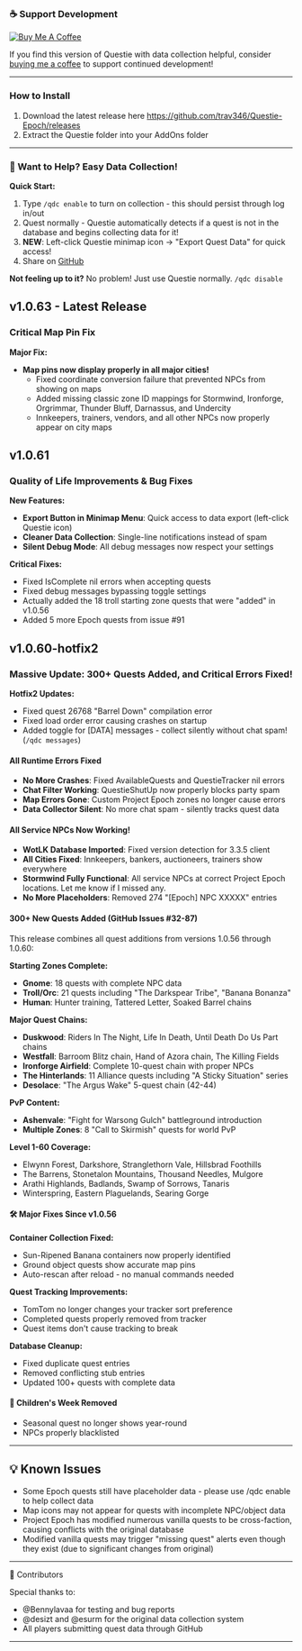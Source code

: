 ### ☕ Support Development
[![Buy Me A Coffee](https://img.shields.io/badge/Buy%20Me%20A%20Coffee-Support%20Development-orange?style=for-the-badge&logo=buy-me-a-coffee)](https://buymeacoffee.com/trav346)

If you find this version of Questie with data collection helpful, consider [buying me a coffee](https://buymeacoffee.com/trav346) to support continued development!

---

### How to Install
1. Download the latest release here https://github.com/trav346/Questie-Epoch/releases
2. Extract the Questie folder into your AddOns folder

---

### 📝 Want to Help? Easy Data Collection!

**Quick Start:**
1. Type `/qdc enable` to turn on collection - this should persist through log in/out
2. Quest normally - Questie automatically detects if a quest is not in the database and begins collecting data for it!
3. **NEW**: Left-click Questie minimap icon → "Export Quest Data" for quick access!
4. Share on [GitHub](https://github.com/trav346/Questie-Epoch/issues/new)

**Not feeling up to it?** No problem! Just use Questie normally. `/qdc disable`

## v1.0.63 - Latest Release

### Critical Map Pin Fix

**Major Fix:**
- **Map pins now display properly in all major cities!** 
  - Fixed coordinate conversion failure that prevented NPCs from showing on maps
  - Added missing classic zone ID mappings for Stormwind, Ironforge, Orgrimmar, Thunder Bluff, Darnassus, and Undercity
  - Innkeepers, trainers, vendors, and all other NPCs now properly appear on city maps

## v1.0.61

### Quality of Life Improvements & Bug Fixes

**New Features:**
- **Export Button in Minimap Menu**: Quick access to data export (left-click Questie icon)
- **Cleaner Data Collection**: Single-line notifications instead of spam
- **Silent Debug Mode**: All debug messages now respect your settings

**Critical Fixes:**
- Fixed IsComplete nil errors when accepting quests
- Fixed debug messages bypassing toggle settings
- Actually added the 18 troll starting zone quests that were "added" in v1.0.56
- Added 5 more Epoch quests from issue #91

## v1.0.60-hotfix2

### Massive Update: 300+ Quests Added, and Critical Errors Fixed!

**Hotfix2 Updates:**
- Fixed quest 26768 "Barrel Down" compilation error
- Fixed load order error causing crashes on startup
- Added toggle for [DATA] messages - collect silently without chat spam! (`/qdc messages`)

#### All Runtime Errors Fixed
- **No More Crashes**: Fixed AvailableQuests and QuestieTracker nil errors
- **Chat Filter Working**: QuestieShutUp now properly blocks party spam
- **Map Errors Gone**: Custom Project Epoch zones no longer cause errors
- **Data Collector Silent**: No more chat spam - silently tracks quest data

####  All Service NPCs Now Working!
- **WotLK Database Imported**: Fixed version detection for 3.3.5 client
- **All Cities Fixed**: Innkeepers, bankers, auctioneers, trainers show everywhere
- **Stormwind Fully Functional**: All service NPCs at correct Project Epoch locations. Let me know if I missed any.
- **No More Placeholders**: Removed 274 "[Epoch] NPC XXXXX" entries

####  300+ New Quests Added (GitHub Issues #32-87)
This release combines all quest additions from versions 1.0.56 through 1.0.60:

**Starting Zones Complete:**
- **Gnome**: 18 quests with complete NPC data
- **Troll/Orc**: 21 quests including "The Darkspear Tribe", "Banana Bonanza"
- **Human**: Hunter training, Tattered Letter, Soaked Barrel chains

**Major Quest Chains:**
- **Duskwood**: Riders In The Night, Life In Death, Until Death Do Us Part chains
- **Westfall**: Barroom Blitz chain, Hand of Azora chain, The Killing Fields
- **Ironforge Airfield**: Complete 10-quest chain with proper NPCs
- **The Hinterlands**: 11 Alliance quests including "A Sticky Situation" series
- **Desolace**: "The Argus Wake" 5-quest chain (42-44)

**PvP Content:**
- **Ashenvale**: "Fight for Warsong Gulch" battleground introduction
- **Multiple Zones**: 8 "Call to Skirmish" quests for world PvP

**Level 1-60 Coverage:**
- Elwynn Forest, Darkshore, Stranglethorn Vale, Hillsbrad Foothills
- The Barrens, Stonetalon Mountains, Thousand Needles, Mulgore
- Arathi Highlands, Badlands, Swamp of Sorrows, Tanaris
- Winterspring, Eastern Plaguelands, Searing Gorge

#### 🛠️ Major Fixes Since v1.0.56

**Container Collection Fixed:**
- Sun-Ripened Banana containers now properly identified
- Ground object quests show accurate map pins
- Auto-rescan after reload - no manual commands needed

**Quest Tracking Improvements:**
- TomTom no longer changes your tracker sort preference
- Completed quests properly removed from tracker
- Quest items don't cause tracking to break

**Database Cleanup:**
- Fixed duplicate quest entries
- Removed conflicting stub entries
- Updated 100+ quests with complete data

#### 📝 Children's Week Removed
- Seasonal quest no longer shows year-round
- NPCs properly blacklisted

---

## 💡 Known Issues

- Some Epoch quests still have placeholder data - please use /qdc enable to help collect data
- Map icons may not appear for quests with incomplete NPC/object data
- Project Epoch has modified numerous vanilla quests to be cross-faction, causing conflicts with the original database
- Modified vanilla quests may trigger "missing quest" alerts even though they exist (due to significant changes from original)

---

  🙏 Contributors

  Special thanks to:
  - @Bennylavaa for testing and bug reports
  - @desizt and @esurm for the original data collection system
  - All players submitting quest data through GitHub

  ---
